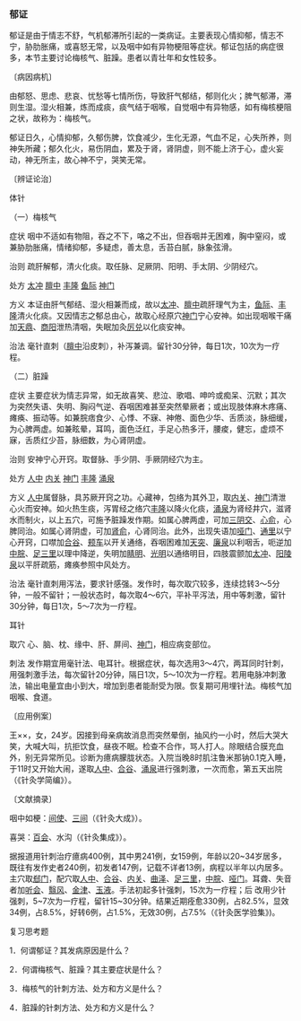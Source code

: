 ### 郁证

郁证是由于情志不舒，气机郁滞所引起的一类病证。主要表现心情抑郁，情志不宁，胁肋胀痛，或喜怒无常，以及咽中如有异物梗阻等症状。郁证包括的病症很多，本节主要讨论梅核气、脏躁。患者以青壮年和女性较多。

〔病因病机〕

由郁怒、思虑、悲哀、忧愁等七情所伤，导致肝气郁结，郁则化火；脾气郁滞，滞则生湿。湿火相兼，炼而成痰，痰气结于咽喉，自觉咽中有异物感，如有梅核梗阻之状，故称为：梅核气。

郁证日久，心情抑郁，久郁伤脾，饮食减少，生化无源，气血不足，心失所养，则神失所藏；郁久化火，易伤阴血，累及于肾，肾阴虚，则不能上济于心，虚火妄动，神无所主，故心神不宁，哭笑无常。

〔辨证论治〕

体针

（一）梅核气

症状  咽中不适如有物阻，吞之不下，咯之不出，但吞咽并无困难，胸中窒闷，或兼胁肋胀痛，情绪抑郁，多疑虑，善太息，舌苔白腻，脉象弦滑。

治则  疏肝解郁，清火化痰。取任脉、足厥阴、阳明、手太阴、少阴经穴。

处方  [太冲](https://www.gmzyjc.com/read/zjs/zjs3.1.9-12-0.0.4.3.3.md)  [膻中](https://www.gmzyjc.com/read/zjs/zjs3.2.1-0.1.1.3.16.md)  [丰隆](https://www.gmzyjc.com/read/zjs/zjs3.1.1-3-0.1.3.3.40.md)  [鱼际](https://www.gmzyjc.com/read/zjs/zjs3.1.1-3-0.1.1.3.10.md)  [神门](https://www.gmzyjc.com/read/zjs/zjs3.1.4-6-0.0.2.3.7.md)

方义  本证由肝气郁结、湿火相兼而成，故以[太冲](https://www.gmzyjc.com/read/zjs/zjs3.1.9-12-0.0.4.3.3.md)、[膻中](https://www.gmzyjc.com/read/zjs/zjs3.2.1-0.1.1.3.16.md)疏肝理气为主，[鱼际](https://www.gmzyjc.com/read/zjs/zjs3.1.1-3-0.1.1.3.10.md)、[丰隆](https://www.gmzyjc.com/read/zjs/zjs3.1.1-3-0.1.3.3.40.md)清火化痰。又因情志之郁总由心，故取心经原穴[神门](https://www.gmzyjc.com/read/zjs/zjs3.1.4-6-0.0.2.3.7.md)宁心安神。如出现咽喉干痛加[天鼎](https://www.gmzyjc.com/read/zjs/zjs3.1.1-3-0.1.2.3.17.md)、[商阳](https://www.gmzyjc.com/read/zjs/zjs3.1.1-3-0.1.2.3.1.md)泄热清咽，失眠加灸[厉兑](https://www.gmzyjc.com/read/zjs/zjs3.1.1-3-0.1.3.3.45.md)以化痰安神。

治法  毫针直刺（[膻中](https://www.gmzyjc.com/read/zjs/zjs3.2.1-0.1.1.3.16.md)沿皮刺），补泻兼调。留针30分钟，每日1次，10次为一疗程。

（二）脏躁

症状  主要症状为情志异常，如无故喜笑、悲泣、歌唱、呻吟或痴呆、沉默；其次为突然失语、失明、胸闷气逆、吞咽困难甚至突然晕厥者；或出现肢体麻木疼痛、瘫痪、振动等。如兼脘痞食少、心悸、不寐、神倦、面色少华、舌质淡，脉细缓，为心脾两虚。如兼眩晕，耳鸣，面色泛红，手足心热多汗，腰痠，健忘，虚烦不寐，舌质红少苔，脉细数，为心肾阴虚。

治则  安神宁心开窍。取督脉、手少阴、手厥阴经穴为主。

处方  [人中](https://www.gmzyjc.com/read/zjs/zjs3.2.2-0.0.1.3.26.md)  [内关](https://www.gmzyjc.com/read/zjs/zjs3.1.9-12-0.0.1.3.6.md)  [神门](https://www.gmzyjc.com/read/zjs/zjs3.1.4-6-0.0.2.3.7.md)  [丰隆](https://www.gmzyjc.com/read/zjs/zjs3.1.1-3-0.1.3.3.40.md)  [涌泉](https://www.gmzyjc.com/read/zjs/zjs3.1.7-8-0.0.2.3.1.md)

方义  [人中](https://www.gmzyjc.com/read/zjs/zjs3.2.2-0.0.1.3.26.md)属督脉，具苏厥开窍之功。心藏神，包络为其外卫，取[内关](https://www.gmzyjc.com/read/zjs/zjs3.1.9-12-0.0.1.3.6.md)、[神门](https://www.gmzyjc.com/read/zjs/zjs3.1.4-6-0.0.2.3.7.md)清泄心火而安神。如火热生痰，泻胃经之络穴[丰隆](https://www.gmzyjc.com/read/zjs/zjs3.1.1-3-0.1.3.3.40.md)以降火化痰，[涌泉](https://www.gmzyjc.com/read/zjs/zjs3.1.7-8-0.0.2.3.1.md)为肾经井穴，滋肾水而制火，以上五穴，可施予脏躁发作期。如属心脾两虚，可加[三阴交](https://www.gmzyjc.com/read/zjs/zjs3.1.4-6-0.0.1.3.6.md)、[心俞](https://www.gmzyjc.com/read/zjs/zjs3.1.7-8-0.0.1.3.15.md)，心脾同治。如属心肾阴虚，可加[肾俞](https://www.gmzyjc.com/read/zjs/zjs3.1.7-8-0.0.1.3.23.md)，心肾同治。此外，出现失语加[哑门](https://www.gmzyjc.com/read/zjs/zjs3.2.2-0.0.1.3.15.md)、[通里](https://www.gmzyjc.com/read/zjs/zjs3.1.4-6-0.0.2.3.5.md)以宁心开窍，口噤加[合谷](https://www.gmzyjc.com/read/zjs/zjs3.1.1-3-0.1.2.3.4.md)、[颊车](https://www.gmzyjc.com/read/zjs/zjs3.1.1-3-0.1.3.3.6.md)以开关通络，吞咽困难加[天突](https://www.gmzyjc.com/read/zjs/zjs3.2.1-0.1.1.3.20.1.md)、[廉泉](https://www.gmzyjc.com/read/zjs/zjs3.2.1-0.1.1.3.21.md)以利咽舌，呃逆加[中脘](https://www.gmzyjc.com/read/zjs/zjs3.2.1-0.1.1.3.11.md)、[足三里](https://www.gmzyjc.com/read/zjs/zjs3.1.1-3-0.1.3.3.36.md)以理中降逆，失明加[睛明](https://www.gmzyjc.com/read/zjs/zjs3.1.7-8-0.0.1.3.1.md)、[光明](https://www.gmzyjc.com/read/zjs/zjs3.1.9-12-0.0.3.3.37.md)以通络明目，四肢震颤加[太冲](https://www.gmzyjc.com/read/zjs/zjs3.1.9-12-0.0.4.3.3.md)、[阳陵泉](https://www.gmzyjc.com/read/zjs/zjs3.1.9-12-0.0.3.3.34.md)以平肝疏筋，瘫痪参照中风处方。

治法  毫针直刺用泻法，要求针感强。发作时，每次取穴较多，连续捻转3～5分钟，一般不留针；一般状态时，每次取4～6穴，平补平泻法，用中等刺激，留针30分钟，每日1次，5～7次为一疗程。

耳针

取穴  心、脑、枕、缘中、肝、屏间、[神门](https://www.gmzyjc.com/read/zjs/zjs3.1.4-6-0.0.2.3.7.md)，相应病变部位。

刺法  发作期宜用毫针法、电耳针。根据症状，每次选用3～4穴，两耳同时针刺，用强刺激手法，每次留针20分钟，隔日1次，5～10次为一疗程。若用电脉冲刺激法，输出电量宜由小到大，增加到患者能耐受为限。恢复期可用埋针法。梅核气加咽喉、食道。

〔应用例案〕

王××，女，24岁。因接到母亲病故消息而突然晕倒，抽风约一小时，然后大哭大笑，大喊大叫，抗拒饮食，昼夜不眠。检查不合作，骂人打人。除眼结合膜充血外，别无异常所见。诊断为癔病朦胧状态。入院当晚8时肌注鲁米那钠0.1克入睡，于11时又开始大闹，遂取[人中](https://www.gmzyjc.com/read/zjs/zjs3.2.2-0.0.1.3.26.md)、[合谷](https://www.gmzyjc.com/read/zjs/zjs3.1.1-3-0.1.2.3.4.md)、[涌泉](https://www.gmzyjc.com/read/zjs/zjs3.1.7-8-0.0.2.3.1.md)进行强刺激，一次而愈，第五天出院（《针灸学简编》）。

〔文献摘录〕

咽中如梗：[间使](https://www.gmzyjc.com/read/zjs/zjs3.1.9-12-0.0.1.3.5.md)、[三间](https://www.gmzyjc.com/read/zjs/zjs3.1.1-3-0.1.2.3.3.md)（《针灸大成》）。

喜哭：[百会](https://www.gmzyjc.com/read/zjs/zjs3.2.2-0.0.1.3.20.md)、水沟（《针灸集成》）。

据报道用针刺治疗癔病400例，其中男241例，女159例，年龄以20~34岁居多，既往有发作史者240例，初发者147例，记载不详者13例，病程以半年以内居多。主穴取[郄门](https://www.gmzyjc.com/read/zjs/zjs3.1.9-12-0.0.1.3.4.md)，配穴取[人中](https://www.gmzyjc.com/read/zjs/zjs3.2.2-0.0.1.3.26.md)、[合谷](https://www.gmzyjc.com/read/zjs/zjs3.1.1-3-0.1.2.3.4.md)、[内关](https://www.gmzyjc.com/read/zjs/zjs3.1.9-12-0.0.1.3.6.md)、[曲泽](https://www.gmzyjc.com/read/zjs/zjs3.1.9-12-0.0.1.3.3.md)、[足三里](https://www.gmzyjc.com/read/zjs/zjs3.1.1-3-0.1.3.3.36.md)，[中脘](https://www.gmzyjc.com/read/zjs/zjs3.2.1-0.1.1.3.11.md)、[哑门](https://www.gmzyjc.com/read/zjs/zjs3.2.2-0.0.1.3.15.md)。耳聋、失音者加[听会](https://www.gmzyjc.com/read/zjs/zjs3.1.9-12-0.0.3.3.2.md)、[翳风](https://www.gmzyjc.com/read/zjs/zjs3.1.9-12-0.0.2.3.17.md)、[金津](https://www.gmzyjc.com/read/zjs/zjs3.4-0.1.1.7.0.md)、[玉液](https://www.gmzyjc.com/read/zjs/zjs3.4-0.1.1.7.0.md)。手法初起多针强刺，15次为一疗程；后
改用少针强刺，5~7次为一疗程，留针15~30分钟。结果近期痊愈330例，占82.5%，显效34例，占8.5%，好转6例，占1.5%，无效30例，占7.5%（《针灸医学验集》)。

复习思考题

1．何谓郁证？其发病原因是什么？

2．何谓梅核气、脏躁？其主要症状是什么？

3．梅核气的针刺方法、处方和方义是什么？

4．脏躁的针刺方法、处方和方义是什么？

 
